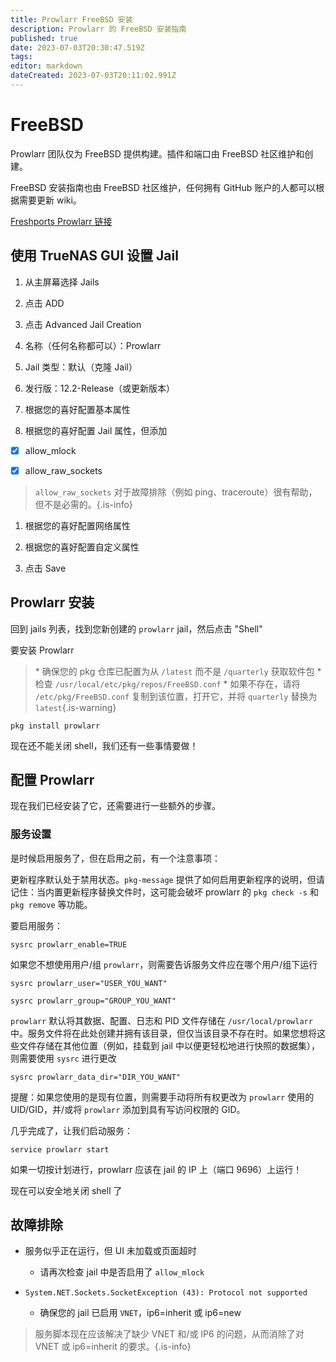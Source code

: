 ```yaml
---
title: Prowlarr FreeBSD 安装
description: Prowlarr 的 FreeBSD 安装指南
published: true
date: 2023-07-03T20:30:47.519Z
tags: 
editor: markdown
dateCreated: 2023-07-03T20:11:02.991Z
---
```


# FreeBSD

Prowlarr 团队仅为 FreeBSD 提供构建。插件和端口由 FreeBSD 社区维护和创建。

FreeBSD 安装指南也由 FreeBSD 社区维护，任何拥有 GitHub 账户的人都可以根据需要更新 wiki。

[Freshports Prowlarr 链接](https://www.freshports.org/net-p2p/prowlarr/)

## 使用 TrueNAS GUI 设置 Jail

1. 从主屏幕选择 Jails

1. 点击 ADD

1. 点击 Advanced Jail Creation

1. 名称（任何名称都可以）：Prowlarr

1. Jail 类型：默认（克隆 Jail）

1. 发行版：12.2-Release（或更新版本）

1. 根据您的喜好配置基本属性

1. 根据您的喜好配置 Jail 属性，但添加

- [x] allow_mlock

- [x] allow_raw_sockets

> `allow_raw_sockets` 对于故障排除（例如 ping、traceroute）很有帮助，但不是必需的。{.is-info}

1. 根据您的喜好配置网络属性

1. 根据您的喜好配置自定义属性

1. 点击 Save

## Prowlarr 安装

回到 jails 列表，找到您新创建的 `prowlarr` jail，然后点击 "Shell"

要安装 Prowlarr

> \* 确保您的 pkg 仓库已配置为从 `/latest` 而不是 `/quarterly` 获取软件包
> \* 检查 `/usr/local/etc/pkg/repos/FreeBSD.conf`
> \* 如果不存在，请将 `/etc/pkg/FreeBSD.conf` 复制到该位置，打开它，并将 `quarterly` 替换为 `latest`{.is-warning}

```shell
pkg install prowlarr
```

现在还不能关闭 shell，我们还有一些事情要做！

## 配置 Prowlarr

现在我们已经安装了它，还需要进行一些额外的步骤。

### 服务设置

是时候启用服务了，但在启用之前，有一个注意事项：

更新程序默认处于禁用状态。`pkg-message` 提供了如何启用更新程序的说明，但请记住：当内置更新程序替换文件时，这可能会破坏 prowlarr 的 `pkg check -s` 和 `pkg remove` 等功能。

要启用服务：

```shell
sysrc prowlarr_enable=TRUE
```

如果您不想使用用户/组 `prowlarr`，则需要告诉服务文件应在哪个用户/组下运行

```shell
sysrc prowlarr_user="USER_YOU_WANT"
```

```shell
sysrc prowlarr_group="GROUP_YOU_WANT"
```

`prowlarr` 默认将其数据、配置、日志和 PID 文件存储在 `/usr/local/prowlarr` 中。服务文件将在此处创建并拥有该目录，但仅当该目录不存在时。如果您想将这些文件存储在其他位置（例如，挂载到 jail 中以便更轻松地进行快照的数据集），则需要使用 `sysrc` 进行更改

```shell
sysrc prowlarr_data_dir="DIR_YOU_WANT"
```

提醒：如果您使用的是现有位置，则需要手动将所有权更改为 `prowlarr` 使用的 UID/GID，并/或将 `prowlarr` 添加到具有写访问权限的 GID。

几乎完成了，让我们启动服务：

```shell
service prowlarr start
```

如果一切按计划进行，prowlarr 应该在 jail 的 IP 上（端口 9696）上运行！

现在可以安全地关闭 shell 了

## 故障排除

- 服务似乎正在运行，但 UI 未加载或页面超时
  - 请再次检查 jail 中是否启用了 `allow_mlock`
  
- `System.NET.Sockets.SocketException (43): Protocol not supported`
  - 确保您的 jail 已启用 `VNET`，ip6=inherit 或 ip6=new

> 服务脚本现在应该解决了缺少 VNET 和/或 IP6 的问题，从而消除了对 VNET 或 ip6=inherit 的要求。{.is-info}